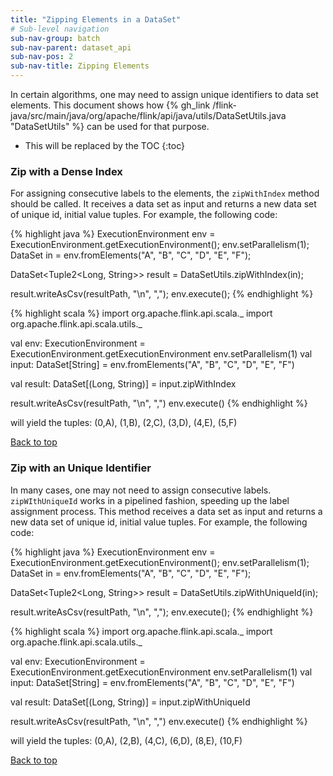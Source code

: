 ```yaml
---
title: "Zipping Elements in a DataSet"
# Sub-level navigation
sub-nav-group: batch
sub-nav-parent: dataset_api
sub-nav-pos: 2
sub-nav-title: Zipping Elements
---
```

<!--
Licensed to the Apache Software Foundation (ASF) under one
or more contributor license agreements.  See the NOTICE file
distributed with this work for additional information
regarding copyright ownership.  The ASF licenses this file
to you under the Apache License, Version 2.0 (the
"License"); you may not use this file except in compliance
with the License.  You may obtain a copy of the License at

  http://www.apache.org/licenses/LICENSE-2.0

Unless required by applicable law or agreed to in writing,
software distributed under the License is distributed on an
"AS IS" BASIS, WITHOUT WARRANTIES OR CONDITIONS OF ANY
KIND, either express or implied.  See the License for the
specific language governing permissions and limitations
under the License.
-->

In certain algorithms, one may need to assign unique identifiers to data set elements.
This document shows how {% gh_link /flink-java/src/main/java/org/apache/flink/api/java/utils/DataSetUtils.java "DataSetUtils" %} can be used for that purpose.

* This will be replaced by the TOC
{:toc}

### Zip with a Dense Index
For assigning consecutive labels to the elements, the `zipWithIndex` method should be called. It receives a data set as input and returns a new data set of unique id, initial value tuples.
For example, the following code:

<div class="codetabs" markdown="1">
<div data-lang="java" markdown="1">
{% highlight java %}
ExecutionEnvironment env = ExecutionEnvironment.getExecutionEnvironment();
env.setParallelism(1);
DataSet<String> in = env.fromElements("A", "B", "C", "D", "E", "F");

DataSet<Tuple2<Long, String>> result = DataSetUtils.zipWithIndex(in);

result.writeAsCsv(resultPath, "\n", ",");
env.execute();
{% endhighlight %}
</div>

<div data-lang="scala" markdown="1">
{% highlight scala %}
import org.apache.flink.api.scala._
import org.apache.flink.api.scala.utils._

val env: ExecutionEnvironment = ExecutionEnvironment.getExecutionEnvironment
env.setParallelism(1)
val input: DataSet[String] = env.fromElements("A", "B", "C", "D", "E", "F")

val result: DataSet[(Long, String)] = input.zipWithIndex

result.writeAsCsv(resultPath, "\n", ",")
env.execute()
{% endhighlight %}
</div>

</div>

will yield the tuples: (0,A), (1,B), (2,C), (3,D), (4,E), (5,F)

[Back to top](#top)

### Zip with an Unique Identifier
In many cases, one may not need to assign consecutive labels.
`zipWIthUniqueId` works in a pipelined fashion, speeding up the label assignment process. This method receives a data set as input and returns a new data set of unique id, initial value tuples.
For example, the following code:

<div class="codetabs" markdown="1">
<div data-lang="java" markdown="1">
{% highlight java %}
ExecutionEnvironment env = ExecutionEnvironment.getExecutionEnvironment();
env.setParallelism(1);
DataSet<String> in = env.fromElements("A", "B", "C", "D", "E", "F");

DataSet<Tuple2<Long, String>> result = DataSetUtils.zipWithUniqueId(in);

result.writeAsCsv(resultPath, "\n", ",");
env.execute();
{% endhighlight %}
</div>

<div data-lang="scala" markdown="1">
{% highlight scala %}
import org.apache.flink.api.scala._
import org.apache.flink.api.scala.utils._

val env: ExecutionEnvironment = ExecutionEnvironment.getExecutionEnvironment
env.setParallelism(1)
val input: DataSet[String] = env.fromElements("A", "B", "C", "D", "E", "F")

val result: DataSet[(Long, String)] = input.zipWithUniqueId

result.writeAsCsv(resultPath, "\n", ",")
env.execute()
{% endhighlight %}
</div>

</div>

will yield the tuples: (0,A), (2,B), (4,C), (6,D), (8,E), (10,F)

[Back to top](#top)
